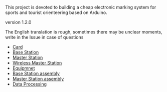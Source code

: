 This project is devoted to building a cheap electronic marking system for sports and tourist orienteering based on Arduino.

version 1.2.0

The English translation is rough, sometimes there may be unclear moments, write in the Issue in case of questions

* [Card](https://github.com/alexandervolikov/sportiduino/blob/master/Doc/eu/Card.md)
* [Base Station](https://github.com/alexandervolikov/sportiduino/blob/master/Doc/eu/BaseStation.md)
* [Master Station](https://github.com/alexandervolikov/sportiduino/blob/master/Doc/eu/MasterStation.md)
* [Wireless Master Station](https://github.com/alexandervolikov/sportiduino/blob/master/Doc/eu/WirelessMasterStation.md)
* [Equipmnet](https://github.com/alexandervolikov/sportiduino/blob/master/Doc/eu/Equipment.md)
* [Base Station assembly](https://github.com/alexandervolikov/sportiduino/blob/master/Doc/eu/BaseStationAssembly.md)
* [Master Station assembly](https://github.com/alexandervolikov/sportiduino/blob/master/Doc/eu/MasterStationAssembly.md)
* [Data Processing](https://github.com/alexandervolikov/sportiduino/blob/master/Doc/eu/DataProcessing.md)